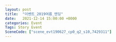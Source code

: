 ```yaml
---
layout: post
title:  "이벤트_2019여름_엔딩"
date:   2021-12-14 15:00:00 +0000
categories: Event
Tags: Story Event
SceneCode: ["scene_evt190627_cp0_q2_s10,7429311"]
---
```

